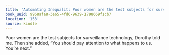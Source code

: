 ```yaml
---
title: 'Automating Inequalit: Poor women are the test subjects for surveillance technology…'
book_uuid: 9968afa8-3e65-4fd6-9639-1798669f1cb7
location: '153'
source: kindle
---
```


Poor women are the test subjects for surveillance technology, Dorothy told me. Then she added, “You should pay attention to what happens to us. You’re next.”